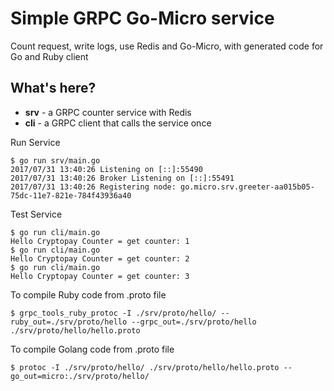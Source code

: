 # Simple GRPC Go-Micro service

Count request, write logs, use Redis and Go-Micro, with generated code for Go and Ruby client

## What's here?

- **srv** - a GRPC counter service with Redis
- **cli** - a GRPC client that calls the service once

Run Service
```
$ go run srv/main.go
2017/07/31 13:40:26 Listening on [::]:55490
2017/07/31 13:40:26 Broker Listening on [::]:55491
2017/07/31 13:40:26 Registering node: go.micro.srv.greeter-aa015b05-75dc-11e7-821e-784f43936a40
```

Test Service
```
$ go run cli/main.go
Hello Cryptopay Counter = get counter: 1
$ go run cli/main.go
Hello Cryptopay Counter = get counter: 2
$ go run cli/main.go
Hello Cryptopay Counter = get counter: 3
```

To compile Ruby code from .proto file
```
$ grpc_tools_ruby_protoc -I ./srv/proto/hello/ --ruby_out=./srv/proto/hello --grpc_out=./srv/proto/hello ./srv/proto/hello/hello.proto
```

To compile Golang code from .proto file
```
$ protoc -I ./srv/proto/hello/ ./srv/proto/hello/hello.proto --go_out=micro:./srv/proto/hello/
```
